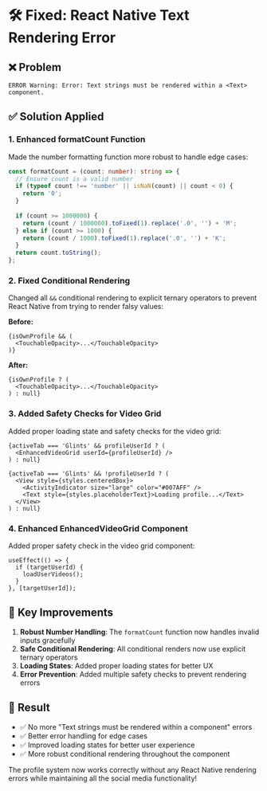 # 🛠️ Fixed: React Native Text Rendering Error

## ❌ Problem
```
ERROR Warning: Error: Text strings must be rendered within a <Text> component.
```

## ✅ Solution Applied

### 1. **Enhanced formatCount Function**
Made the number formatting function more robust to handle edge cases:

```typescript
const formatCount = (count: number): string => {
  // Ensure count is a valid number
  if (typeof count !== 'number' || isNaN(count) || count < 0) {
    return '0';
  }
  
  if (count >= 1000000) {
    return (count / 1000000).toFixed(1).replace('.0', '') + 'M';
  } else if (count >= 1000) {
    return (count / 1000).toFixed(1).replace('.0', '') + 'K';
  }
  return count.toString();
};
```

### 2. **Fixed Conditional Rendering**
Changed all `&&` conditional rendering to explicit ternary operators to prevent React Native from trying to render falsy values:

**Before:**
```tsx
{isOwnProfile && (
  <TouchableOpacity>...</TouchableOpacity>
)}
```

**After:**
```tsx
{isOwnProfile ? (
  <TouchableOpacity>...</TouchableOpacity>
) : null}
```

### 3. **Added Safety Checks for Video Grid**
Added proper loading state and safety checks for the video grid:

```tsx
{activeTab === 'Glints' && profileUserId ? (
  <EnhancedVideoGrid userId={profileUserId} />
) : null}

{activeTab === 'Glints' && !profileUserId ? (
  <View style={styles.centeredBox}>
    <ActivityIndicator size="large" color="#007AFF" />
    <Text style={styles.placeholderText}>Loading profile...</Text>
  </View>
) : null}
```

### 4. **Enhanced EnhancedVideoGrid Component**
Added proper safety check in the video grid component:

```tsx
useEffect(() => {
  if (targetUserId) {
    loadUserVideos();
  }
}, [targetUserId]);
```

## 🎯 Key Improvements

1. **Robust Number Handling**: The `formatCount` function now handles invalid inputs gracefully
2. **Safe Conditional Rendering**: All conditional renders now use explicit ternary operators
3. **Loading States**: Added proper loading states for better UX
4. **Error Prevention**: Added multiple safety checks to prevent rendering errors

## 🚀 Result

- ✅ No more "Text strings must be rendered within a <Text> component" errors
- ✅ Better error handling for edge cases
- ✅ Improved loading states for better user experience
- ✅ More robust conditional rendering throughout the component

The profile system now works correctly without any React Native rendering errors while maintaining all the social media functionality!
